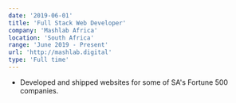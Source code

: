 ```yaml
---
date: '2019-06-01'
title: 'Full Stack Web Developer'
company: 'Mashlab Africa'
location: 'South Africa'
range: 'June 2019 - Present'
url: 'http://mashlab.digital'
type: 'Full time'
---
```


- Developed and shipped websites for some of SA's Fortune 500 companies.
